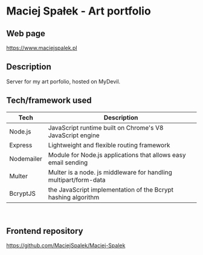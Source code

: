 # Maciej Spałek - Art portfolio

## Web page

<https://www.maciejspalek.pl>

## Description

Server for my art porfolio, hosted on MyDevil.

## Tech/framework used

| Tech       | Description                                                      |
| ---------- | ---------------------------------------------------------------- |
| Node.js    | JavaScript runtime built on Chrome's V8 JavaScript engine        |
| Express    | Lightweight and flexible routing framework                       |
| Nodemailer | Module for Node.js applications that allows easy email sending   |
| Multer     | Multer is a node. js middleware for handling multipart/form-data |
| BcryptJS   | the JavaScript implementation of the Bcrypt hashing algorithm    |

&nbsp;

## Frontend repository

<https://github.com/MaciejSpalek/Maciej-Spalek>
